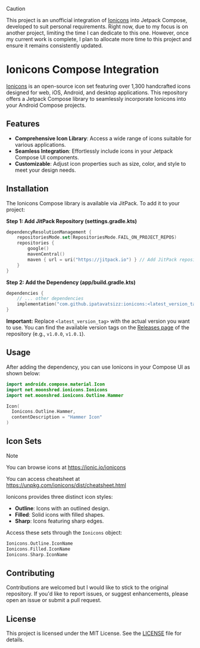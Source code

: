 > [!CAUTION]
> This project is an unofficial integration of [Ionicons](https://ionic.io/ionicons) into Jetpack
> Compose, developed to suit personal requirements. Right now, due to my focus is on another project, limiting the time I can dedicate to this one.
> However, once my current work is complete, I plan to allocate more time to this project and ensure it remains consistently updated.

# Ionicons Compose Integration

[Ionicons](https://ionic.io/ionicons) is an open-source icon set featuring over 1,300 handcrafted
icons designed for web, iOS, Android, and desktop applications. This repository offers a Jetpack
Compose library to seamlessly incorporate Ionicons into your Android Compose projects.

## Features

- **Comprehensive Icon Library**: Access a wide range of icons suitable for various applications.
- **Seamless Integration**: Effortlessly include icons in your Jetpack Compose UI components.
- **Customizable**: Adjust icon properties such as size, color, and style to meet your design needs.

## Installation

The Ionicons Compose library is available via JitPack. To add it to your project:

**Step 1: Add JitPack Repository (settings.gradle.kts)**

```kotlin
dependencyResolutionManagement {
    repositoriesMode.set(RepositoriesMode.FAIL_ON_PROJECT_REPOS)
    repositories {
        google()
        mavenCentral()
        maven { url = uri("https://jitpack.io") } // Add JitPack repository
    }
}
```

**Step 2: Add the Dependency (app/build.gradle.kts)**

```kotlin
dependencies {
    // ... other dependencies
    implementation("com.github.ipatavatsizz:ionicons:<latest_version_tag>")
}
```

**Important:** Replace `<latest_version_tag>` with the actual version you want to use. You can find the available version tags on the [Releases page](/tags) of the repository (e.g., `v1.0.0`, `v1.0.1`).

## Usage

After adding the dependency, you can use Ionicons in your Compose UI as shown below:

```kotlin
import androidx.compose.material.Icon
import net.moonshred.ionicons.Ionicons
import net.moonshred.ionicons.Outline.Hammer

Icon(
  Ionicons.Outline.Hammer,
  contentDescription = "Hammer Icon"
)
```

## Icon Sets

> [!NOTE]
> You can browse icons at https://ionic.io/ionicons
>
> You can access cheatsheet at https://unpkg.com/ionicons/dist/cheatsheet.html

Ionicons provides three distinct icon styles:

- **Outline**: Icons with an outlined design.
- **Filled**: Solid icons with filled shapes.
- **Sharp**: Icons featuring sharp edges.

Access these sets through the `Ionicons` object:

```kotlin
Ionicons.Outline.IconName
Ionicons.Filled.IconName
Ionicons.Sharp.IconName
```

## Contributing

Contributions are welcomed but I would like to stick to the original repository.
If you'd like to report issues, or suggest enhancements, please open an issue or submit a pull request.

## License

This project is licensed under the MIT License. See
the [LICENSE](https://opensource.org/licenses/MIT) file for details.
